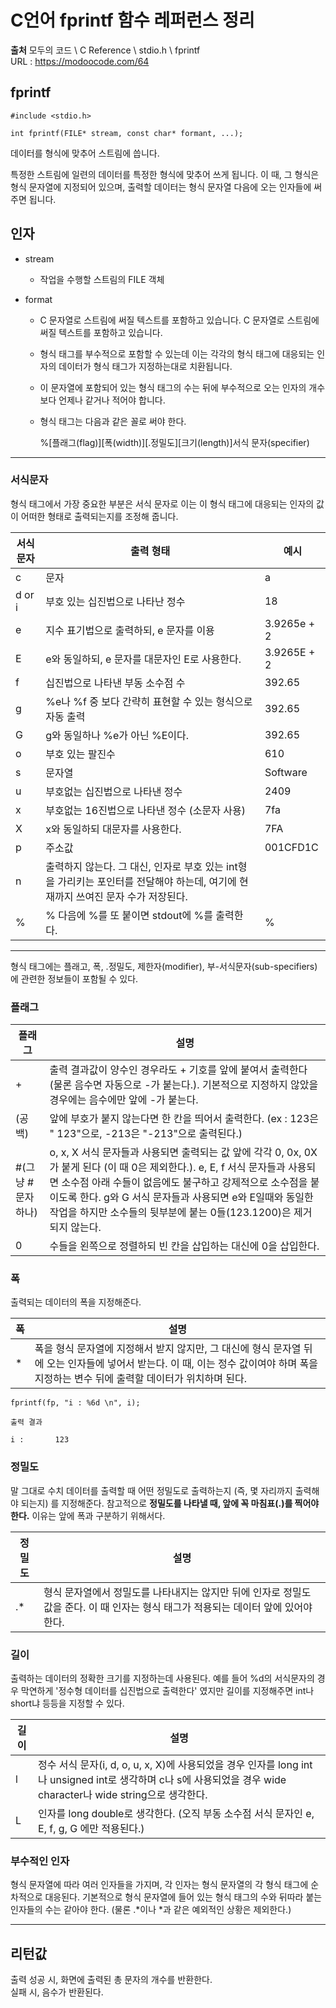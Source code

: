 # C언어 fprintf 함수 레퍼런스 정리

**출처**
모두의 코드 \ C Reference \ stdio.h \ fprintf  
URL : https://modoocode.com/64  
  
## fprintf
  
    #include <stdio.h>

    int fprintf(FILE* stream, const char* formant, ...);

데이터를 형식에 맞추어 스트림에 씁니다.  
  
특정한 스트림에 일련의 데이터를 특정한 형식에 맞추어 쓰게 됩니다. 이 때, 그 형식은 형식 문자열에 지정되어 있으며, 출력할 데이터는 형식 문자열 다음에 오는 인자들에 써주면 됩니다.  
  
## 인자
  
- stream  

    - 작업을 수행할 스트림의 FILE 객체
  
- format  
  
    - C 문자열로 스트림에 써질 텍스트를 포함하고 있습니다. C 문자열로 스트림에 써질 텍스트를 포함하고 있습니다.  
      
    - 형식 태그를 부수적으로 포함할 수 있는데 이는 각각의 형식 태그에 대응되는 인자의 데이터가 형식 태그가 지정하는대로 치환됩니다.  
      
    - 이 문자열에 포함되어 있는 형식 태그의 수는 뒤에 부수적으로 오는 인자의 개수보다 언제나 같거나 적어야 합니다.  
      
    - 형식 태그는 다음과 같은 꼴로 써야 한다.
      
        %[플래그(flag)][폭(width)][.정밀도][크기(length)]서식 문자(specifier)
      
  
---

### 서식문자
  
형식 태그에서 가장 중요한 부분은 서식 문자로 이는 이 형식 태그에 대응되는 인자의 값이 어떠한 형태로 출력되는지를 조정해 줍니다.  
  
서식 문자 | 출력 형태 | 예시
----------|----------|------
c | 문자 | a
d or i | 부호 있는 십진법으로 나타난 정수 | 18
e | 지수 표기법으로 출력하되, e 문자를 이용 | 3.9265e + 2
E | e와 동일하되, e 문자를 대문자인 E로 사용한다. | 3.9265E + 2
f | 십진법으로 나타낸 부동 소수점 수 | 392.65
g | %e나 %f 중 보다 간략히 표현할 수 있는 형식으로 자동 출력 | 392.65
G | g와 동일하나 %e가 아닌 %E이다. | 392.65
o | 부호 있는 팔진수 | 610
s | 문자열 | Software
u | 부호없는 십진법으로 나타낸 정수 | 2409
x | 부호없는 16진법으로 나타낸 정수 (소문자 사용) | 7fa
X | x와 동일하되 대문자를 사용한다. | 7FA
p | 주소값 | 001CFD1C
n | 출력하지 않는다. 그 대신, 인자로 부호 있는 int형을 가리키는 포인터를 전달해야 하는데, 여기에 현재까지 쓰여진 문자 수가 저장된다. | 
% | % 다음에 %를 또 붙이면 stdout에 %를 출력한다. | %

---

형식 태그에는 플래고, 폭, .정밀도, 제한자(modifier), 부-서식문자(sub-specifiers)에 관련한 정보들이 포함될 수 있다.  
  
### 플래그
  
플래그 | 설명
-------|-----
+ | 출력 결과값이 양수인 경우라도 + 기호를 앞에 붙여서 출력한다(물론 음수면 자동으로 -가 붙는다.). 기본적으로 지정하지 않았을 경우에는 음수에만 앞에 -가 붙는다.
(공백) | 앞에 부호가 붙지 않는다면 한 칸을 띄어서 출력한다. (ex : 123은 " 123"으로, -213은 "-213"으로 출력된다.)
#(그냥 #문자 하나) | o, x, X 서식 문자들과 사용되면 출력되는 값 앞에 각각 0, 0x, 0X가 붙게 된다 (이 때 0은 제외한다.). e, E, f 서식 문자들과 사용되면 소수점 아래 수들이 없음에도 불구하고 강제적으로 소수점을 붙이도록 한다. g와 G 서식 문자들과 사용되면 e와 E일때와 동일한 작업을 하지만 소수들의 뒷부분에 붙는 0들(123.1200)은 제거되지 않는다.
0 | 수들을 왼쪽으로 정렬하되 빈 칸을 삽입하는 대신에 0을 삽입한다.
  
### 폭

출력되는 데이터의 폭을 지정해준다.  
  
폭 | 설명
---|------
* | 폭을 형식 문자열에 지정해서 받지 않지만, 그 대신에 형식 문자열 뒤에 오는 인자들에 넣어서 받는다. 이 때, 이는 정수 값이여야 하며 폭을 지정하는 변수 뒤에 출력할 데이터가 위치하며 된다.  
  
    fprintf(fp, "i : %6d \n", i);

    출력 결과

    i :       123
  
### 정밀도

말 그대로 수치 데이터를 출력할 때 어떤 정밀도로 출력하는지 (즉, 몇 자리까지 출력해야 되는지) 를 지정해준다. 참고적으로 **정밀도를 나타낼 때, 앞에 꼭 마침표(.)를 찍어야 한다.** 이유는 앞에 폭과 구분하기 위해서다.  
  
정밀도 | 설명
-------|-----
.* | 형식 문자열에서 정밀도를 나타내지는 않지만 뒤에 인자로 정밀도 값을 준다. 이 때 인자는 형식 태그가 적용되는 데이터 앞에 있어야 한다.  
  
### 길이
  
출력하는 데이터의 정확한 크기를 지정하는데 사용된다. 예를 들어 %d의 서식문자의 경우 막연하게 '정수형 데이터를 십진법으로 출력한다' 였지만 길이를 지정해주면 int나 short냐 등등을 지정할 수 있다.  
  
길이 | 설명
-----|-----
l | 정수 서식 문자(i, d, o, u, x, X)에 사용되었을 경우 인자를 long int나 unsigned int로 생각하며 c나 s에 사용되었을 경우 wide character나 wide string으로 생각한다.
L | 인자를 long double로 생각한다. (오직 부동 소수점 서식 문자인 e, E, f, g, G 에만 적용된다.)
  
### 부수적인 인자
  
형식 문자열에 따라 여러 인자들을 가지며, 각 인자는 형식 문자열의 각 형식 태그에 순차적으로 대응된다. 기본적으로 형식 문자열에 들어 있는 형식 태그의 수와 뒤따라 붙는 인자들의 수는 같아야 한다. (물론 .*이나 *과 같은 예외적인 상황은 제외한다.)

---

## 리턴값
  
출력 성공 시, 화면에 출력된 총 문자의 개수를 반환한다.  
실패 시, 음수가 반환된다.

